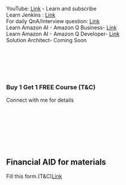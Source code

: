 YouTube: [Link](https://www.youtube.com/@DevopsWorking) - Learn and subscribe <br />
Learn Jenkins : [Link](https://www.udemy.com/course/jenkins-cicd-25-jenkinsfile-3-projects-interview-prep/?couponCode=E199B73A9E64C65B159D) <br />
For daily QnA/Interview question: [Link](https://youtube.com/playlist?list=PLBueXmLs5wEOoNp2Gs00DT-WZWKsur0e-&si=Z0jNyeB1HpYpyzq7) <br/>
Learn Amazon AI - Amazon Q Business- [Link](https://www.udemy.com/course/aws-cloud-ai-amazon-q-chatgpt/?referralCode=74484005FE128303504C) <br/>
Learn Amazon AI - Amazon Q Developer- [Link](https://www.udemy.com/course/aws-ai-series-amazon-q-developer-your-copilot-2024/?referralCode=C7374231916FC658CD38) <br/>
Solution Architect- Coming Soon <br/> <br/> <br/> <br/> <br/> <br/>

### Buy 1 Get 1 FREE Course (T&C) <br/>
Connect with me for details

<br/> <br/> <br/> <br/> <br/> <br/>
## Financial AID for materials

Fill this form.(T&C)[Link](https://forms.gle/5veuughB3sDLQcAZ8)
